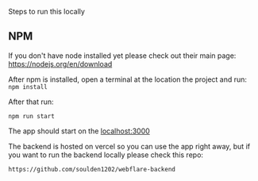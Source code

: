 Steps to run this locally

## NPM

If you don't have node installed yet please check out their main page: https://nodejs.org/en/download

After npm is installed, open a terminal at the location the project and run: 
`npm install`

After that run:

`npm run start`

The app should start on the [localhost:3000](http://localhost:3000)


The backend is hosted on vercel so you can use the app right away, but if you want to run the backend locally please check this repo:

`https://github.com/soulden1202/webflare-backend`
